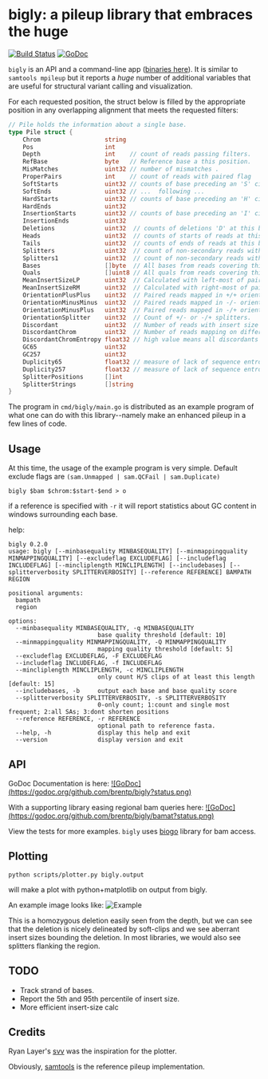 bigly: a pileup library that embraces the huge
==============================================

[![Build Status](https://travis-ci.org/brentp/bigly.svg?branch=master)](https://travis-ci.org/brentp/bigly)
[![GoDoc](https://godoc.org/github.com/brentp/bigly?status.png)](https://godoc.org/github.com/brentp/bigly)

`bigly` is an API and a command-line app ([binaries here](https://github.com/brentp/bigly/releases)). It is similar to `samtools mpileup` but it reports a *huge* number of
additional variables that are useful for structural variant calling and visualization.

For each requested position, the struct below is filled by the appropriate position in any overlapping
alignment that meets the requested filters:

```Go
// Pile holds the information about a single base.
type Pile struct {
	Chrom                  string
	Pos                    int
	Depth                  int    // count of reads passing filters.
	RefBase                byte   // Reference base a this position.
	MisMatches             uint32 // number of mismatches .
	ProperPairs            int    // count of reads with paired flag
	SoftStarts             uint32 // counts of base preceding an 'S' cigar op
	SoftEnds               uint32 // ...  following ...
	HardStarts             uint32 // counts of base preceding an 'H' cigar op
	HardEnds               uint32
	InsertionStarts        uint32 // counts of base preceding an 'I' cigar op
	InsertionEnds          uint32
	Deletions              uint32  // counts of deletions 'D' at this base
	Heads                  uint32  // counts of starts of reads at this base
	Tails                  uint32  // counts of ends of reads at this base
	Splitters              uint32  // count of non-secondary reads with SA tags.
	Splitters1             uint32  // count of non-secondary reads with exactly 1 SA tag.
	Bases                  []byte  // All bases from reads covering this position
	Quals                  []uint8 // All quals from reads covering this position
	MeanInsertSizeLP       uint32  // Calculated with left-most of pair
	MeanInsertSizeRM       uint32  // Calculated with right-most of pair
	OrientationPlusPlus    uint32  // Paired reads mapped in +/+ orientation
	OrientationMinusMinus  uint32  // Paired reads mapped in -/- orientation
	OrientationMinusPlus   uint32  // Paired reads mapped in -/+ orientation
    OrientationSplitter    uint32  // Count of +/- or -/+ splitters.
	Discordant             uint32  // Number of reads with insert size > ConcordantCutoff
	DiscordantChrom        uint32  // Number of reads mapping on different chroms
	DiscordantChromEntropy float32 // high value means all discordants came from same chrom.
	GC65                   uint32
	GC257                  uint32
	Duplicity65            float32 // measure of lack of sequence entropy.
	Duplicity257           float32 // measure of lack of sequence entropy.
	SplitterPositions      []int
	SplitterStrings        []string
}
```

The program in `cmd/bigly/main.go` is distributed as an example program of what one can do with this
library--namely make an enhanced pileup in a few lines of code.

Usage
-----

At this time, the usage of the example program is very simple.
Default exclude flags are `(sam.Unmapped | sam.QCFail | sam.Duplicate)`

```
bigly $bam $chrom:$start-$end > o
```

if a reference is specified with `-r` it will report statistics about GC content in windows
surrounding each base.

help:
```
bigly 0.2.0
usage: bigly [--minbasequality MINBASEQUALITY] [--minmappingquality MINMAPPINGQUALITY] [--excludeflag EXCLUDEFLAG] [--includeflag INCLUDEFLAG] [--mincliplength MINCLIPLENGTH] [--includebases] [--splitterverbosity SPLITTERVERBOSITY] [--reference REFERENCE] BAMPATH REGION

positional arguments:
  bampath
  region

options:
  --minbasequality MINBASEQUALITY, -q MINBASEQUALITY
                         base quality threshold [default: 10]
  --minmappingquality MINMAPPINGQUALITY, -Q MINMAPPINGQUALITY
                         mapping quality threshold [default: 5]
  --excludeflag EXCLUDEFLAG, -F EXCLUDEFLAG
  --includeflag INCLUDEFLAG, -f INCLUDEFLAG
  --mincliplength MINCLIPLENGTH, -c MINCLIPLENGTH
                         only count H/S clips of at least this length [default: 15]
  --includebases, -b     output each base and base quality score
  --splitterverbosity SPLITTERVERBOSITY, -s SPLITTERVERBOSITY
                         0-only count; 1:count and single most frequent; 2:all SAs; 3:dont shorten positions
  --reference REFERENCE, -r REFERENCE
                         optional path to reference fasta.
  --help, -h             display this help and exit
  --version              display version and exit

```

API
---

GoDoc Documentation is here: [![GoDoc] (https://godoc.org/github.com/brentp/bigly?status.png)](https://godoc.org/github.com/brentp/bigly)

With a supporting library easing regional bam queries here: [![GoDoc] (https://godoc.org/github.com/brentp/bigly/bamat?status.png)](https://godoc.org/github.com/brentp/bigly/bamat)

View the tests for more examples. `bigly` uses [biogo](https://github.com/biogo/hts) library for bam access.

Plotting
--------

```
python scripts/plotter.py bigly.output
```

will make a plot with python+matplotlib on output from bigly.

An example image looks like: 
![Example](https://cloud.githubusercontent.com/assets/1739/20151721/7a23b46a-a678-11e6-87be-0d4666faffdd.png "Bigly Deletion")

This is a homozygous deletion easily seen from the depth, but we can see that the deletion is nicely
delineated by soft-clips and we see aberrant insert sizes bounding the deletion.
In most libraries, we would also see splitters flanking the region.


TODO
----

+ Track strand of bases.
+ Report the 5th and 95th percentile of insert size.
+ More efficient insert-size calc

Credits
-------

Ryan Layer's [svv](https://github.com/ryanlayer/svv) was the inspiration for the plotter.

Obviously, [samtools](https://github.com/samtools/samtools) is the reference pileup implementation.


